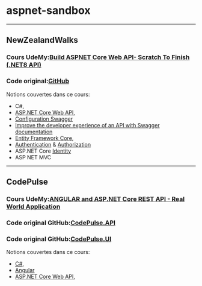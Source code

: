 # aspnet-sandbox

---
## NewZealandWalks
### Cours UdeMy:[Build ASPNET Core Web API- Scratch To Finish (.NET8 API)]
### Code original:[GitHub](https://github.com/sameer8saini/NZWalks-Solution) 
Notions couvertes dans ce cours:
- C#, 
- [ASP.NET Core Web API],
- [Configuration Swagger]
- [Improve the developer experience of an API with Swagger documentation]
- [Entity Framework Core], 
- [Authentication] &  [Authorization]
- ASP.NET Core [Identity]
- ASP NET MVC

---
## CodePulse
### Cours UdeMy:[ANGULAR and ASP.NET Core REST API - Real World Application]
### Code original GitHub:[CodePulse.API](https://github.com/sameer8saini/CodePulse.API)
### Code original GitHub:[CodePulse.UI](https://github.com/sameer8saini/CodePulse.UI)
Notions couvertes dans ce cours:
- [C#], 
- [Angular]
- [ASP.NET Core Web API], 



[//]: # (These are reference links used in the body of this note and get stripped out when the markdown processor does its job. There is no need to format nicely because it shouldn't be seen. Thanks SO - http://stackoverflow.com/questions/4823468/store-comments-in-markdown-syntax)

[ASPNET Core Identity & Security]: <https://mern.udemy.com/course/aspnet-core-2-security-and-identity-management-with-c/learn/lecture/9908504#overview>
[C#]: <https://dotnet.microsoft.com/en-us/languages/csharp>
[Angular]: <https://angular.dev/>
[ANGULAR and ASP.NET Core REST API - Real World Application]: <https://mern.udemy.com/course/real-world-app-angular-aspnet-core-web-api-and-sql/learn/lecture/38606284#overview>
[Build ASPNET Core Web API- Scratch To Finish (.NET8 API)]: <https://mern.udemy.com/course/build-rest-apis-with-aspnet-core-web-api-entity-framework/learn/lecture/29704306#overview>    
[ASP.NET Core Web API]: <https://learn.microsoft.com/en-us/aspnet/core/web-api/?view=aspnetcore-9.0>
[Configuration Swagger]: <https://learn.microsoft.com/en-us/aspnet/core/tutorials/web-api-help-pages-using-swagger?view=aspnetcore-8.0&viewFallbackFrom=aspnetcore-9.0>
[Improve the developer experience of an API with Swagger documentation]: <https://learn.microsoft.com/en-us/training/modules/improve-api-developer-experience-with-swagger/?source=recommendations>
[Entity Framework Core]: <https://learn.microsoft.com/fr-fr/ef/core/>
[SQLite]: <https://www.sqlite.org/index.html>
[Authentication]: <https://learn.microsoft.com/en-us/aspnet/core/security/authentication/?view=aspnetcore-9.0>
[Authorization]: <https://learn.microsoft.com/en-us/aspnet/core/security/authorization/introduction?view=aspnetcore-9.0>
[Identity]: <https://learn.microsoft.com/en-us/aspnet/core/security/authentication/identity?view=aspnetcore-9.0&tabs=visual-studio>
[JWT]: <https://jwt.io/>
[OAuth]: <https://auth0.com/fr>
[OWASP]: <https://owasp.org/>


